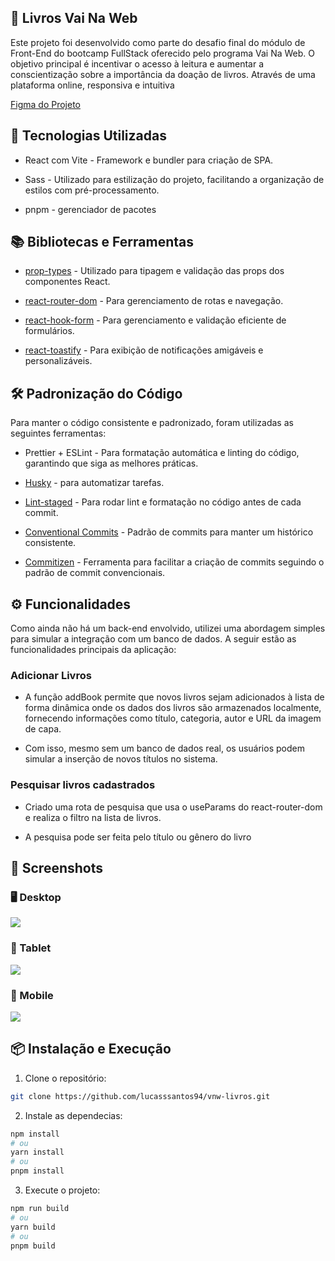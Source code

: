 ## 📖 Livros Vai Na Web

Este projeto foi desenvolvido como parte do desafio final do módulo de Front-End do bootcamp FullStack oferecido pelo programa Vai Na Web. O objetivo principal é incentivar o acesso à leitura e aumentar a conscientização sobre a importância da doação de livros. Através de uma plataforma online, responsiva e intuitiva

[Figma do Projeto](https://www.figma.com/design/MDGn9uI2Ny5Y8sOJWnmfRp?fuid=820112181950221170&prev-plan-id=1302898378186818949&prev-plan-type=team&prev-selected-view=recentsAndSharing)

## 🚀 Tecnologias Utilizadas

- React com Vite - Framework e bundler para criação de SPA.

- Sass - Utilizado para estilização do projeto, facilitando a organização de estilos com pré-processamento.

- pnpm - gerenciador de pacotes

## 📚 Bibliotecas e Ferramentas

- [prop-types](https://github.com/facebook/prop-types) - Utilizado para tipagem e validação das props dos componentes React.

- [react-router-dom](https://reactrouter.com/) - Para gerenciamento de rotas e navegação.

- [react-hook-form](https://react-hook-form.com/) - Para gerenciamento e validação eficiente de formulários.

- [react-toastify](https://fkhadra.github.io/react-toastify/introduction) - Para exibição de notificações amigáveis e personalizáveis.

## 🛠️ Padronização do Código

Para manter o código consistente e padronizado, foram utilizadas as seguintes ferramentas:

- Prettier + ESLint - Para formatação automática e linting do código, garantindo que siga as melhores práticas.

- [Husky](https://typicode.github.io/husky/) - para automatizar tarefas.

- [Lint-staged](https://www.npmjs.com/package/lint-staged) - Para rodar lint e formatação no código antes de cada commit.

- [Conventional Commits](https://www.conventionalcommits.org/en/v1.0.0/) - Padrão de commits para manter um histórico consistente.

- [Commitizen](https://commitizen-tools.github.io/commitizen/) - Ferramenta para facilitar a criação de commits seguindo o padrão de commit convencionais.

## ⚙️ Funcionalidades

Como ainda não há um back-end envolvido, utilizei uma abordagem simples para simular a integração com um banco de dados. A seguir estão as funcionalidades principais da aplicação:

### Adicionar Livros

- A função addBook permite que novos livros sejam adicionados à lista de forma dinâmica onde os dados dos livros são armazenados localmente, fornecendo informações como título, categoria, autor e URL da imagem de capa.

- Com isso, mesmo sem um banco de dados real, os usuários podem simular a inserção de novos títulos no sistema.

### Pesquisar livros cadastrados

- Criado uma rota de pesquisa que usa o useParams do react-router-dom e realiza o filtro na lista de livros.

- A pesquisa pode ser feita pelo título ou gênero do livro

## 📸 Screenshots

### 🖥️ Desktop

<img src="https://vnw-livros.vercel.app/screenshots/desktop.gif">

### 📲 Tablet

<img src="https://vnw-livros.vercel.app/screenshots/tablet.gif">

### 📱 Mobile

<img src="https://vnw-livros.vercel.app/screenshots/mobile.gif">

## 📦 Instalação e Execução

1. Clone o repositório:

```bash
git clone https://github.com/lucasssantos94/vnw-livros.git
```

2. Instale as dependecias:

```bash
npm install
# ou
yarn install
# ou
pnpm install
```

3. Execute o projeto:

```bash
npm run build
# ou
yarn build
# ou
pnpm build
```
